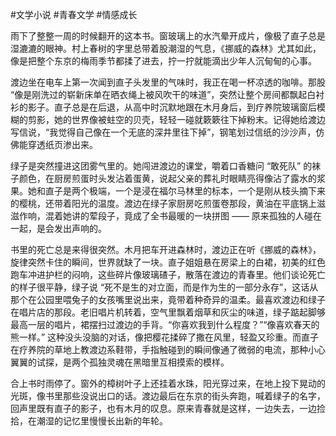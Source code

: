 #文学小说 #青春文学 #情感成长

雨下了整整一周的时候翻开的这本书。窗玻璃上的水汽晕开成片，像极了直子总是湿漉漉的眼神。村上春树的字里总带着股潮湿的气息，《挪威的森林》尤其如此，像是把整个东京的梅雨季节都揉了进去，拧一拧就能滴出少年人沉甸甸的心事。​

渡边坐在电车上第一次闻到直子头发里的气味时，我正在喝一杯凉透的咖啡。那股 “像是刚洗过的崭新床单在晒衣绳上被风吹干的味道”，突然让整个房间都飘起白衬衫的影子。直子总是在后退，从高中时沉默地跟在木月身后，到疗养院玻璃窗后模糊的剪影，她的世界像被蛀空的贝壳，轻轻一碰就簌簌往下掉粉末。记得她给渡边写信说，“我觉得自己像在一个无底的深井里往下掉”，钢笔划过信纸的沙沙声，仿佛能穿透纸页渗出来。​

绿子是突然撞进这团雾气里的。她闯进渡边的课堂，嚼着口香糖问 “敢死队” 的袜子颜色，在厨房煎蛋时头发沾着蛋黄，说起父亲的葬礼时眼睛亮得像沾了露水的浆果。她和直子是两个极端，一个是浸在福尔马林里的标本，一个是刚从枝头摘下来的樱桃，还带着阳光的温度。渡边在绿子家厨房吃煎蛋卷那段，黄油在平底锅上滋滋作响，混着她讲的荤段子，竟成了全书最暖的一块拼图 —— 原来孤独的人碰在一起，是会发出声响的。​

书里的死亡总是来得很突然。木月把车开进森林时，渡边正在听《挪威的森林》，旋律突然卡住的瞬间，世界就缺了一块。直子姐姐悬在房梁上的白裙，初美的红色跑车冲进护栏的闷响，这些碎片像玻璃碴子，散落在渡边的青春里。他们谈论死亡的样子很平静，绿子说 “死不是生的对立面，而是作为生的一部分永存”，这话从那个在公园里喂兔子的女孩嘴里说出来，竟带着种奇异的温柔。
​
最喜欢渡边和绿子在唱片店的那段。老旧唱片机转着，空气里飘着烟草和灰尘的味道，绿子踮起脚够最高一层的唱片，裙摆扫过渡边的手背。“你喜欢我到什么程度？”“像喜欢春天的熊一样。” 这种没头没脑的对话，像把樱花揉碎了撒在风里，轻盈又珍重。而直子在疗养院的草地上教渡边系鞋带，手指触碰到的瞬间像通了微弱的电流，那种小心翼翼的试探，是两个孤独灵魂在黑暗里互相摸索的模样。​

合上书时雨停了。窗外的樟树叶子上还挂着水珠，阳光穿过来，在地上投下晃动的光斑，像书里那些没说出口的话。渡边最后在东京的街头奔跑，喊着绿子的名字，回声里既有直子的影子，也有木月的叹息。原来青春就是这样，一边失去，一边捡拾，在潮湿的记忆里慢慢长出新的年轮。​
